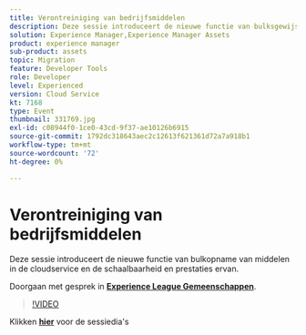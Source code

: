 ```yaml
---
title: Verontreiniging van bedrijfsmiddelen
description: Deze sessie introduceert de nieuwe functie van bulksgewijs innemen van middelen in de cloudservice en de schaalbaarheid en prestaties ervan. Deze sessie is afgeleverd als onderdeel van de Adobe Developers Live Content-gebeurtenis.
solution: Experience Manager,Experience Manager Assets
product: experience manager
sub-product: assets
topic: Migration
feature: Developer Tools
role: Developer
level: Experienced
version: Cloud Service
kt: 7168
type: Event
thumbnail: 331769.jpg
exl-id: c08944f0-1ce0-43cd-9f37-ae10126b6915
source-git-commit: 1792dc318643aec2c12613f621361d72a7a918b1
workflow-type: tm+mt
source-wordcount: '72'
ht-degree: 0%

---
```


# Verontreiniging van bedrijfsmiddelen

Deze sessie introduceert de nieuwe functie van bulkopname van middelen in de cloudservice en de schaalbaarheid en prestaties ervan.

Doorgaan met gesprek in **[Experience League Gemeenschappen](https://adobe.ly/36Yd3v6)**.

>[!VIDEO](https://video.tv.adobe.com/v/331769/?quality=12&learn=on&hidetitle=true)

Klikken **[hier](/help/adobe-developers-live/assets/asset-bulk-ingestion.pdf)** voor de sessiedia&#39;s
